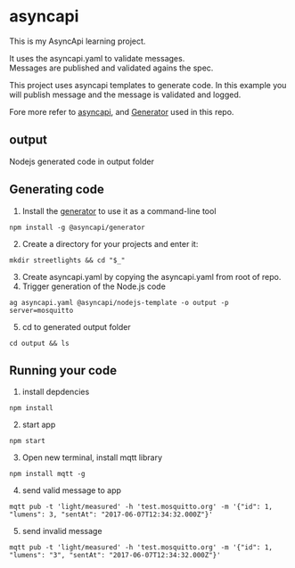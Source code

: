 # asyncapi
This is my AsyncApi learning project.

It uses the asyncapi.yaml to validate messages.  
Messages are published and validated agains the spec.


This project uses asyncapi templates to generate code.
In this example you will publish message and the message is validated and logged.


Fore more refer to [asyncapi](https://www.asyncapi.com/), and [Generator](https://www.npmjs.com/package/@asyncapi/generator) used in this repo.

## output
Nodejs generated code in output folder

## Generating code

1. Install the [generator](https://github.com/asyncapi/generator) to use it as a command-line tool
```
npm install -g @asyncapi/generator
```
2. Create a directory for your projects and enter it:
```
mkdir streetlights && cd "$_"
```
3. Create asyncapi.yaml by copying the asyncapi.yaml from root of repo.
4. Trigger generation of the Node.js code
```
ag asyncapi.yaml @asyncapi/nodejs-template -o output -p server=mosquitto
```
5. cd to generated output folder
```
cd output && ls
```

## Running your code
1. install depdencies 
```
npm install
```
2. start app
```
npm start
```
3.  Open new terminal, install mqtt library
```
npm install mqtt -g
```
4.  send valid message to app
```
mqtt pub -t 'light/measured' -h 'test.mosquitto.org' -m '{"id": 1, "lumens": 3, "sentAt": "2017-06-07T12:34:32.000Z"}'
```
5. send invalid message
```
mqtt pub -t 'light/measured' -h 'test.mosquitto.org' -m '{"id": 1, "lumens": "3", "sentAt": "2017-06-07T12:34:32.000Z"}'
```

